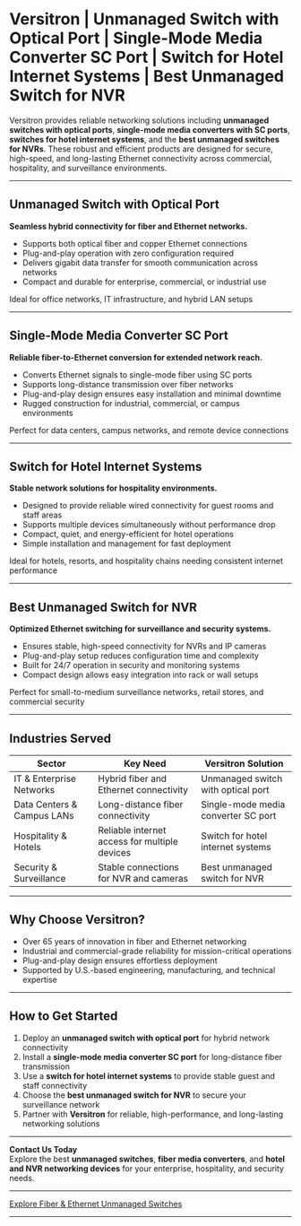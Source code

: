 # Versitron | Unmanaged Switch with Optical Port | Single-Mode Media Converter SC Port | Switch for Hotel Internet Systems | Best Unmanaged Switch for NVR

Versitron provides reliable networking solutions including **unmanaged switches with optical ports**, **single-mode media converters with SC ports**, **switches for hotel internet systems**, and the **best unmanaged switches for NVRs**. These robust and efficient products are designed for secure, high-speed, and long-lasting Ethernet connectivity across commercial, hospitality, and surveillance environments.

---

## Unmanaged Switch with Optical Port

**Seamless hybrid connectivity for fiber and Ethernet networks.**

- Supports both optical fiber and copper Ethernet connections  
- Plug-and-play operation with zero configuration required  
- Delivers gigabit data transfer for smooth communication across networks  
- Compact and durable for enterprise, commercial, or industrial use  

Ideal for office networks, IT infrastructure, and hybrid LAN setups  

---

## Single-Mode Media Converter SC Port

**Reliable fiber-to-Ethernet conversion for extended network reach.**

- Converts Ethernet signals to single-mode fiber using SC ports  
- Supports long-distance transmission over fiber networks  
- Plug-and-play design ensures easy installation and minimal downtime  
- Rugged construction for industrial, commercial, or campus environments  

Perfect for data centers, campus networks, and remote device connections  

---

## Switch for Hotel Internet Systems

**Stable network solutions for hospitality environments.**

- Designed to provide reliable wired connectivity for guest rooms and staff areas  
- Supports multiple devices simultaneously without performance drop  
- Compact, quiet, and energy-efficient for hotel operations  
- Simple installation and management for fast deployment  

Ideal for hotels, resorts, and hospitality chains needing consistent internet performance  

---

## Best Unmanaged Switch for NVR

**Optimized Ethernet switching for surveillance and security systems.**

- Ensures stable, high-speed connectivity for NVRs and IP cameras  
- Plug-and-play setup reduces configuration time and complexity  
- Built for 24/7 operation in security and monitoring systems  
- Compact design allows easy integration into rack or wall setups  

Perfect for small-to-medium surveillance networks, retail stores, and commercial security  

---

## Industries Served

| Sector                      | Key Need                                           | Versitron Solution                                         |
|------------------------------|---------------------------------------------------|------------------------------------------------------------|
| IT & Enterprise Networks     | Hybrid fiber and Ethernet connectivity           | Unmanaged switch with optical port                          |
| Data Centers & Campus LANs   | Long-distance fiber connectivity                  | Single-mode media converter SC port                          |
| Hospitality & Hotels         | Reliable internet access for multiple devices    | Switch for hotel internet systems                            |
| Security & Surveillance      | Stable connections for NVR and cameras           | Best unmanaged switch for NVR                                 |

---

## Why Choose Versitron?

- Over 65 years of innovation in fiber and Ethernet networking  
- Industrial and commercial-grade reliability for mission-critical operations  
- Plug-and-play design ensures effortless deployment  
- Supported by U.S.-based engineering, manufacturing, and technical expertise  

---

## How to Get Started

1. Deploy an **unmanaged switch with optical port** for hybrid network connectivity  
2. Install a **single-mode media converter SC port** for long-distance fiber transmission  
3. Use a **switch for hotel internet systems** to provide stable guest and staff connectivity  
4. Choose the **best unmanaged switch for NVR** to secure your surveillance network  
5. Partner with **Versitron** for reliable, high-performance, and long-lasting networking solutions  

---

**Contact Us Today**  
Explore the best **unmanaged switches**, **fiber media converters**, and **hotel and NVR networking devices** for your enterprise, hospitality, and security needs.  

---

[Explore Fiber & Ethernet Unmanaged Switches](https://www.versitron.com/collections/fiber-ethernet-unmanaged-switches)

---
